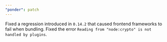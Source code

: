 ```yaml
---
"ponder": patch
---
```


Fixed a regression introduced in `0.14.2` that caused frontend frameworks to fail when bundling. Fixed the error `Reading from "node:crypto" is not handled by plugins`.
